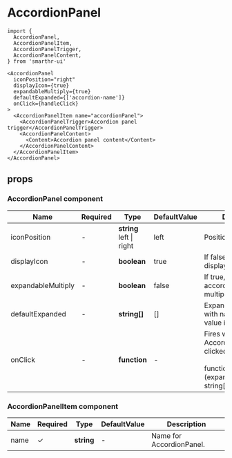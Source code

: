 # AccordionPanel

```tsx
import {
  AccordionPanel,
  AccordionPanelItem,
  AccordionPanelTrigger,
  AccordionPanelContent,
} from 'smarthr-ui'

<AccordionPanel
  iconPosition="right"
  displayIcon={true}
  expandableMultiply={true}
  defaultExpanded={['accordion-name']}
  onClick={handleClick}
>
  <AccordionPanelItem name="accordionPanel">
    <AccordionPanelTrigger>Accordion panel trigger</AccordionPanelTrigger>
    <AccordionPanelContent>
      <Content>Accordion panel content</Content>
    </AccordionPanelContent>
  </AccordionPanelItem>
</AccordionPanel>
```

## props

### AccordionPanel component

| Name               | Required | Type                              | DefaultValue | Description                                                                                      |
| ------------------ | -------- | --------------------------------- | ------------ | ------------------------------------------------------------------------------------------------ |
| iconPosition       | -        | **string** <br> left &#124; right | left         | Position of icon.                                                                                |
| displayIcon        | -        | **boolean**                       | true         | If false, icon is not display.                                                                   |
| expandableMultiply | -        | **boolean**                       | false        | If true, allow to expand accordion panel multiply.                                               |
| defaultExpanded    | -        | **string[]**                      | []           | Expands accordion with name matching value in array.                                             |
| onClick            | -        | **function**                      | -            | Fires when the AccordionPanelTrigger clicked. <br><br>function: (expandedList: string[]) => void |

### AccordionPanelItem component

| Name | Required | Type       | DefaultValue | Description              |
| ---- | -------- | ---------- | ------------ | ------------------------ |
| name | ✓        | **string** | -            | Name for AccordionPanel. |
